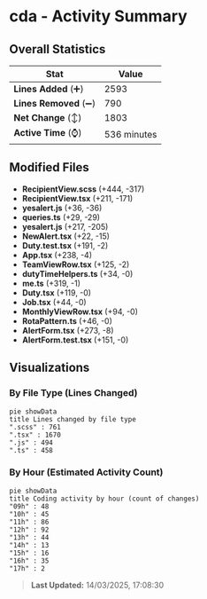 # cda - Activity Summary 

## Overall Statistics

| Stat                   | Value                                                             |
| ---------------------- | ----------------------------------------------------------------- |
| **Lines Added** (➕)   | 2593                                          |
| **Lines Removed** (➖) | 790                                        |
| **Net Change** (↕)    | 1803                |
| **Active Time** (⌚)   | 536 minutes |


## Modified Files
- **RecipientView.scss** (+444, -317)
- **RecipientView.tsx** (+211, -171)
- **yesalert.js** (+36, -36)
- **queries.ts** (+29, -29)
- **yesalert.js** (+217, -205)
- **NewAlert.tsx** (+22, -15)
- **Duty.test.tsx** (+191, -2)
- **App.tsx** (+238, -4)
- **TeamViewRow.tsx** (+125, -2)
- **dutyTimeHelpers.ts** (+34, -0)
- **me.ts** (+319, -1)
- **Duty.tsx** (+119, -0)
- **Job.tsx** (+44, -0)
- **MonthlyViewRow.tsx** (+94, -0)
- **RotaPattern.ts** (+46, -0)
- **AlertForm.tsx** (+273, -8)
- **AlertForm.test.tsx** (+151, -0)

## Visualizations

### By File Type (Lines Changed)

```mermaid
pie showData
title Lines changed by file type
".scss" : 761
".tsx" : 1670
".js" : 494
".ts" : 458
```

### By Hour (Estimated Activity Count)

```mermaid
pie showData
title Coding activity by hour (count of changes)
"09h" : 48
"10h" : 45
"11h" : 86
"12h" : 92
"13h" : 44
"14h" : 13
"15h" : 16
"16h" : 35
"17h" : 2
```


> **Last Updated:** 14/03/2025, 17:08:30